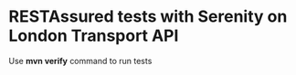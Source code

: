 # RESTAssured tests with Serenity on London Transport API
Use <b>mvn verify</b> command to run tests
